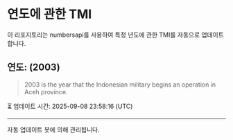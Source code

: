 
# 연도에 관한 TMI

이 리포지토리는 numbersapi를 사용하여 특정 년도에 관한 TMI를 자동으로 업데이트합니다.

## 연도: (2003)
> 2003 is the year that the Indonesian military begins an operation in Aceh province.

⏳ 업데이트 시간: 2025-09-08 23:58:16 (UTC)

---
자동 업데이트 봇에 의해 관리됩니다.
